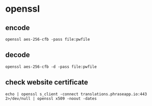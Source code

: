 # openssl

## encode

	openssl aes-256-cfb -pass file:pwfile

## decode

	openssl aes-256-cfb -d -pass file:pwfile

## check website certificate

	echo | openssl s_client -connect translations.phraseapp.io:443 2>/dev/null | openssl x509 -noout -dates
